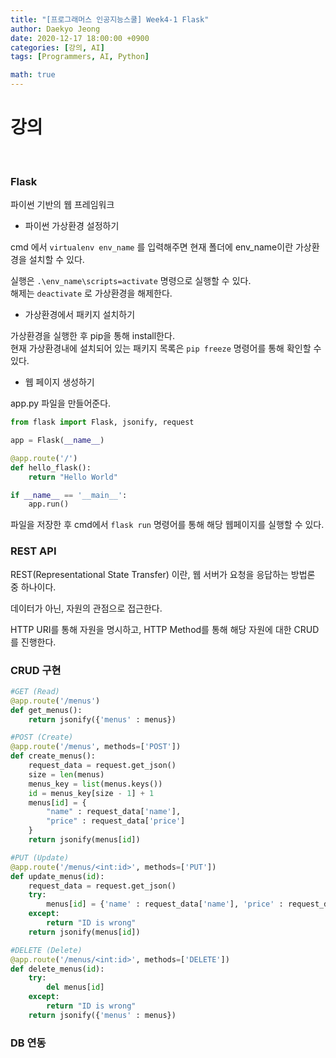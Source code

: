 ```yaml
---
title: "[프로그래머스 인공지능스쿨] Week4-1 Flask"
author: Daekyo Jeong
date: 2020-12-17 18:00:00 +0900
categories: [강의, AI]
tags: [Programmers, AI, Python]

math: true
---
```


# **강의**   
<br/>

### **Flask**  

파이썬 기반의 웹 프레임워크  

- 파이썬 가상환경 설정하기  

cmd 에서 `virtualenv env_name` 를 입력해주면 현재 폴더에 env_name이란 가상환경을 설치할 수 있다.  

실행은 `.\env_name\scripts=activate` 명령으로 실행할 수 있다.  
해제는 `deactivate` 로 가상환경을 해제한다.  

- 가상환경에서 패키지 설치하기  

가상환경을 실행한 후 pip을 통해 install한다.  
현재 가상환경내에 설치되어 있는 패키지 목록은 `pip freeze` 명령어를 통해 확인할 수 있다.  

- 웹 페이지 생성하기   

app.py 파일을 만들어준다.  

```py
from flask import Flask, jsonify, request

app = Flask(__name__)

@app.route('/')
def hello_flask():
    return "Hello World"

if __name__ == '__main__':
    app.run()
```

파일을 저장한 후 cmd에서 `flask run` 명령어를 통해 해당 웹페이지를 실행할 수 있다.  

### **REST API**  

REST(Representational State Transfer) 이란, 웹 서버가 요청을 응답하는 방법론 중 하나이다.  

데이터가 아닌, 자원의 관점으로 접근한다.  

HTTP URI를 통해 자원을 명시하고, HTTP Method를 통해 해당 자원에 대한 CRUD를 진행한다.  

### **CRUD 구현**  

```py
#GET (Read)
@app.route('/menus')
def get_menus():
    return jsonify({'menus' : menus})

#POST (Create)
@app.route('/menus', methods=['POST'])
def create_menus():
    request_data = request.get_json()
    size = len(menus)
    menus_key = list(menus.keys())
    id = menus_key[size - 1] + 1
    menus[id] = {
        "name" : request_data['name'],
        "price" : request_data['price']
    }
    return jsonify(menus[id])

#PUT (Update)
@app.route('/menus/<int:id>', methods=['PUT'])
def update_menus(id):
    request_data = request.get_json()
    try:
        menus[id] = {'name' : request_data['name'], 'price' : request_data['price']}
    except:
        return "ID is wrong"
    return jsonify(menus[id])

#DELETE (Delete)
@app.route('/menus/<int:id>', methods=['DELETE'])
def delete_menus(id):
    try:
        del menus[id]
    except:
        return "ID is wrong"
    return jsonify({'menus' : menus})
```

### **DB 연동**  


<br/>
